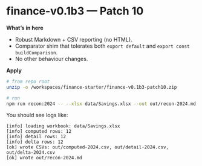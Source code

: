 
# finance-v0.1b3 — Patch 10

**What’s in here**
- Robust Markdown + CSV reporting (no HTML).
- Comparator shim that tolerates both `export default` and `export const buildComparison`.
- No other behaviour changes.

**Apply**
```bash
# from repo root
unzip -o /workspaces/finance-starter/finance-v0.1b3-patch10.zip

# run
npm run recon:2024 -- --xlsx data/Savings.xlsx --out out/recon-2024.md
```
You should see logs like:
```
[info] loading workbook: data/Savings.xlsx
[info] computed rows: 12
[info] detail rows: 12
[info] delta rows: 12
[ok] wrote CSVs: out/computed-2024.csv, out/detail-2024.csv, out/delta-2024.csv
[ok] wrote out/recon-2024.md
```
